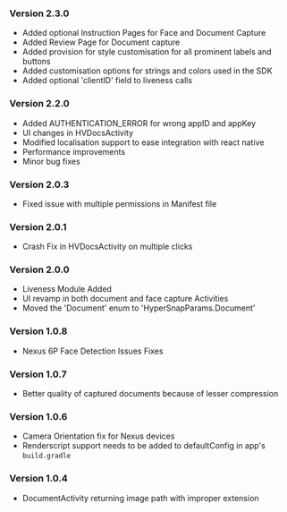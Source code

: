### Version 2.3.0
-  Added optional Instruction Pages for Face and Document Capture
-  Added Review Page for Document capture
-  Added provision for style customisation for all prominent labels and buttons
-  Added customisation options for strings and colors used in the SDK 
-  Added optional 'clientID' field to liveness calls

### Version 2.2.0
- Added AUTHENTICATION_ERROR for wrong appID and appKey
- UI changes in HVDocsActivity
- Modified localisation support to ease integration with react native
- Performance improvements
- Minor bug fixes

### Version 2.0.3
- Fixed issue with multiple permissions in Manifest file

### Version 2.0.1
- Crash Fix in HVDocsActivity on multiple clicks

### Version 2.0.0
- Liveness Module Added
- UI revamp in both document and face capture Activities
- Moved the 'Document' enum to 'HyperSnapParams.Document'

### Version 1.0.8
- Nexus 6P Face Detection Issues Fixes

### Version 1.0.7
- Better quality of captured documents because of lesser compression

### Version 1.0.6
- Camera Orientation fix for Nexus devices
- Renderscript support needs to be added to defaultConfig in app's `build.gradle`

### Version 1.0.4
- DocumentActivity returning image path with improper extension



















